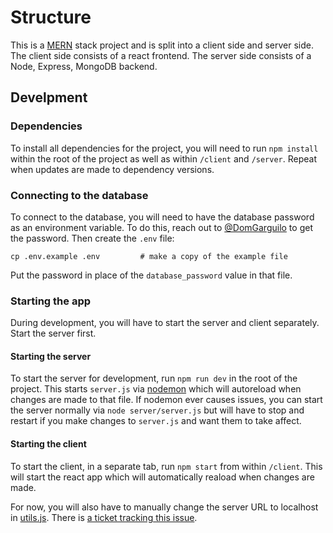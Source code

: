 # Structure

This is a [MERN](https://www.mongodb.com/mern-stack) stack project and is split into a client side and server side. 
The client side consists of a react frontend. 
The server side consists of a Node, Express, MongoDB backend.

## Develpment

### Dependencies

To install all dependencies for the project, you will need to run `npm install` within the root of the project as well as within `/client` and `/server`. Repeat when updates are made to dependency versions.

### Connecting to the database

To connect to the database, you will need to have the database password as an environment variable. To do this, reach out to [@DomGarguilo](https://github.com/DomGarguilo) to get the password. Then create the `.env` file:

```
cp .env.example .env         # make a copy of the example file
``` 

Put the password in place of the `database_password` value in that file.

### Starting the app

During development, you will have to start the server and client separately. Start the server first.

#### Starting the server

To start the server for development, run `npm run dev` in the root of the project. This starts `server.js` via [nodemon](https://nodemon.io/) which will autoreload when changes are made to that file. If nodemon ever causes issues, you can start the server normally via `node server/server.js` but will have to stop and restart if you make changes to `server.js` and want them to take affect.

#### Starting the client

To start the client, in a separate tab, run `npm start` from within `/client`. This will start the react app which will automatically reaload when changes are made.

For now, you will also have to manually change the server URL to localhost in [utils.js](https://github.com/DomGarguilo/LEDserver/blob/f2551469884eee1a8bd374dfb83145767c3b14d6/client/src/utils.js#L1-L2
). There is [a ticket tracking this issue](https://github.com/DomGarguilo/LEDserver/issues/46).